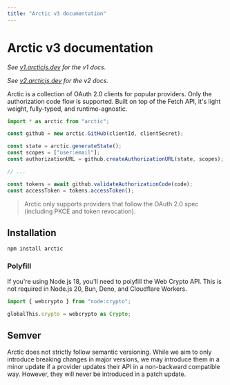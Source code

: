 ```yaml
---
title: "Arctic v3 documentation"
---
```


# Arctic v3 documentation

_See [v1.arcticjs.dev](https://v1.arcticjs.dev) for the v1 docs._

_See [v2.arcticjs.dev](https://v2.arcticjs.dev) for the v2 docs._

Arctic is a collection of OAuth 2.0 clients for popular providers. Only the authorization code flow is supported. Built on top of the Fetch API, it's light weight, fully-typed, and runtime-agnostic.

```ts
import * as arctic from "arctic";

const github = new arctic.GitHub(clientId, clientSecret);

const state = arctic.generateState();
const scopes = ["user:email"];
const authorizationURL = github.createAuthorizationURL(state, scopes);

// ...

const tokens = await github.validateAuthorizationCode(code);
const accessToken = tokens.accessToken();
```

> Arctic only supports providers that follow the OAuth 2.0 spec (including PKCE and token revocation).

## Installation

```
npm install arctic
```

### Polyfill

If you're using Node.js 18, you'll need to polyfill the Web Crypto API. This is not required in Node.js 20, Bun, Deno, and Cloudflare Workers.

```ts
import { webcrypto } from "node:crypto";

globalThis.crypto = webcrypto as Crypto;
```

## Semver

Arctic does not strictly follow semantic versioning. While we aim to only introduce breaking changes in major versions, we may introduce them in a minor update if a provider updates their API in a non-backward compatible way. However, they will never be introduced in a patch update.
